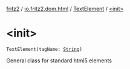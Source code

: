 [fritz2](../../index.md) / [io.fritz2.dom.html](../index.md) / [TextElement](index.md) / [&lt;init&gt;](./-init-.md)

# &lt;init&gt;

`TextElement(tagName: `[`String`](https://kotlinlang.org/api/latest/jvm/stdlib/kotlin/-string/index.html)`)`

General class for standard html5 elements

